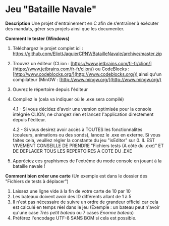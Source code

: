# Jeu "Bataille Navale"
**Description**
Une projet d'entrainement en C afin de s’entraîner à exécuter des mandats, gérer ses projets ainsi que les documenter. 

**Comment le tester (Windows)**

 1. Téléchargez le projet complet ici : https://github.com/EliottJaquierCPNV/BatailleNavale/archive/master.zip
 2. Trouvez un éditeur (CLion : [https://www.jetbrains.com/fr-fr/clion/](https://www.jetbrains.com/fr-fr/clion/) ou CodeBlocks : [http://www.codeblocks.org/](http://www.codeblocks.org/)) ainsi qu'un compilateur (MinGW : [http://www.mingw.org/](http://www.mingw.org/)
 3. Ouvrez le répertoire depuis l'éditeur 
 4. Compilez le (cela va indiquer où le .exe sera compilé)
 
      4.1 - Si vous décidez d'avoir une version optimisée pour la console intégrée CLION, ne changez rien et lancez l'application directement depuis l'éditeur.
 
      4.2 - Si vous desirez avoir accès à TOUTES les fonctionnalités (couleurs, animations ou des sonds), lancez le .exe en externe. Si vous faites cela, veuillez régler la constante du jeu "isEditor" sur 0. IL EST VIVEMENT CONSEILLE DE PRENDRE "Fichiers tests (A côté du .exe)" ET DE DEPLACER TOUS LES REPERTOIRES A COTE DU .EXE
 
 5. Appréciez ces graphismes de l'extrême du mode console en jouant à la bataille navale !

**Comment bien créer une carte**
(Un exemple est dans le dossier des "Fichiers de tests à déplacer")

1. Laissez une ligne vide à la fin de votre carte de 10 par 10
2. Les bateaux doivent avoir des ID différents allant de 1 à 5
3. Il n'est pas nécessaire de suivre un ordre de grandeur officiel car cela est calculé en temps réel dans le jeu (Exemple : un bateau peut n'avoir qu'une case _Très petit bateau_ ou 7 cases _Énorme bateau_)
4. Préférez l'encodage UTF-8 SANS BOM si cela est possible.
